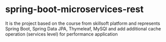 # spring-boot-microservices-rest
It is the project based on the course from skillsoft platform and represents
Spring Boot, Spring Data JPA, Thymeleaf, MySQl and add additional cache operation (services level) for performance application
